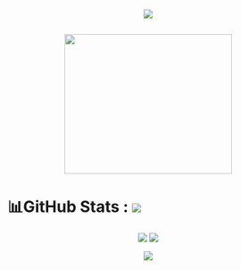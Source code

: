 # <p align="center"> <img src="https://spotify-github-profile.vercel.app/api/view.svg?uid=31f74bgxzrfr3t2ffx52rjjqusea&cover_image=false&theme=default&bar_color_cover=true"/> </p>

<p align="center">
    <img src="https://mir-s3-cdn-cf.behance.net/project_modules/max_1200/5eeea355389655.59822ff824b72.gif" width="300" height="250"/>
</p>

# 📊GitHub Stats : <img src="https://visitcount.itsvg.in/api?id=kthkung&icon=0&color=0"/>

<div align="center">
 <img class="img" src="https://github-readme-stats.vercel.app/api?username=kthkung&theme=radical&hide_border=true&include_all_commits=true&count_private=tru)" />
 <img class="img" src="https://github-readme-streak-stats.herokuapp.com/?user=kthkung&theme=radical&hide_border=true" />
</div>
<p align="center">
  <img src="https://github-readme-stats.vercel.app/api/top-langs/?username=kthkung&theme=radical&hide_border=true&include_all_commits=true&count_private=true&layout=compact"/>
</p>



